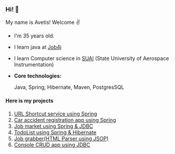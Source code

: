 ### Hi! 👋
My name is Avetis! Welcome :v:
+ I'm 35 years old.
+ I learn java at [Job4j](https://job4j.ru/)
+ I learn Computer science in [SUAI](https://suai.ru/) (State University of Aerospace Instrumentation)

+ <b>Core technologies: </b>
  <p>Java, Spring, Hibernate, Maven, PostgresSQL</p>
#### Here is my projects

1. [URL Shortcut service using Spring](https://github.com/AvetisM/job4j_url_shortcut)
2. [Car accident registration app using Spring](https://github.com/AvetisM/job4j_accidents)
3. [Job market using Spring & JDBC](https://github.com/AvetisM/job4j_dreamjob)
4. [TodoList using Spring & Hibernate](https://github.com/AvetisM/job4j_todo)
5. [Job grabber(HTML Parser using JSOP)](https://github.com/AvetisM/job4j_grabber)
6. [Console CRUD app using JDBC](https://github.com/AvetisM/job4j_tracker)
<!--
**AvetisM/AvetisM** is a ✨ _special_ ✨ repository because its `README.md` (this file) appears on your GitHub profile.

Here are some ideas to get you started:

- 🔭 I’m currently working on ...
- 🌱 I’m currently learning ...
- 👯 I’m looking to collaborate on ...
- 🤔 I’m looking for help with ...
- 💬 Ask me about ...
- 📫 How to reach me: ...
- 😄 Pronouns: ...
- ⚡ Fun fact: ...
-->

